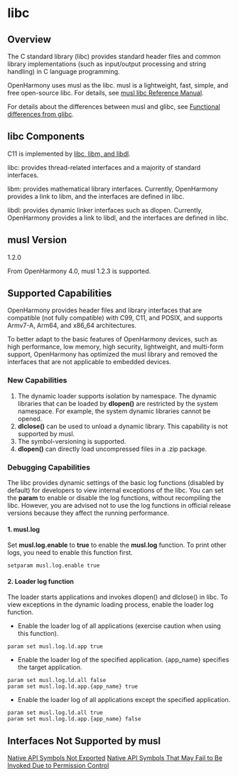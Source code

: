 # libc

## Overview
The C standard library (libc) provides standard header files and common library implementations (such as input/output processing and string handling) in C language programming.

OpenHarmony uses musl as the libc. musl is a lightweight, fast, simple, and free open-source libc. For details, see [musl libc Reference Manual](http://musl.libc.org/manual.html).

For details about the differences between musl and glibc, see [Functional differences from glibc](https://wiki.musl-libc.org/functional-differences-from-glibc.html).

## libc Components

C11 is implemented by [libc, libm, and libdl](https://en.cppreference.com/w/c/header). 

libc: provides thread-related interfaces and a majority of standard interfaces.

libm: provides mathematical library interfaces. Currently, OpenHarmony provides a link to libm, and the interfaces are defined in libc.

libdl: provides dynamic linker interfaces such as dlopen. Currently, OpenHarmony provides a link to libdl, and the interfaces are defined in libc.

## musl Version

1.2.0

From OpenHarmony 4.0, musl 1.2.3 is supported.

## Supported Capabilities
OpenHarmony provides header files and library interfaces that are compatible (not fully compatible) with C99, C11, and POSIX, and supports Armv7-A, Arm64, and x86_64 architectures.

To better adapt to the basic features of OpenHarmony devices, such as high performance, low memory, high security, lightweight, and multi-form support, OpenHarmony has optimized the musl library and removed the interfaces that are not applicable to embedded devices.

### New Capabilities
1. The dynamic loader supports isolation by namespace. The dynamic libraries that can be loaded by **dlopen()** are restricted by the system namespace. For example, the system dynamic libraries cannot be opened.
2. **dlclose()** can be used to unload a dynamic library. This capability is not supported by musl.
3. The symbol-versioning is supported.
4. **dlopen()** can directly load uncompressed files in a .zip package.

### Debugging Capabilities
The libc provides dynamic settings of the basic log functions (disabled by default) for developers to view internal exceptions of the libc. You can set the **param** to enable or disable the log functions, without recompiling the libc. However, you are advised not to use the log functions in official release versions because they affect the running performance.

#### 1. musl.log
Set **musl.log.enable** to **true** to enable the **musl.log** function. To print other logs, you need to enable this function first.
```
setparam musl.log.enable true
```

#### 2. Loader log function
The loader starts applications and invokes dlopen() and dlclose() in libc. To view exceptions in the dynamic loading process, enable the loader log function.
* Enable the loader log of all applications (exercise caution when using this function).
```
param set musl.log.ld.app true
```
* Enable the loader log of the specified application. {app_name} specifies the target application.
```
param set musl.log.ld.all false
param set musl.log.ld.app.{app_name} true
```
* Enable the loader log of all applications except the specified application.
```
param set musl.log.ld.all true
param set musl.log.ld.app.{app_name} false
```

## Interfaces Not Supported by musl
[Native API Symbols Not Exported](musl-peculiar-symbol.md)
[Native API Symbols That May Fail to Be Invoked Due to Permission Control](musl-permission-control-symbol.md)

